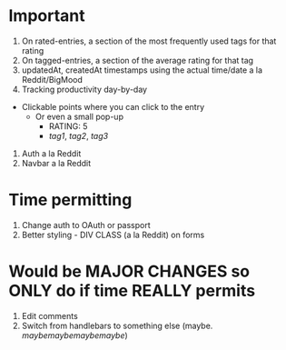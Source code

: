 # Important
1. On rated-entries, a section of the most frequently used tags for that rating
1. On tagged-entries, a section of the average rating for that tag
1. updatedAt, createdAt timestamps using the actual time/date a la Reddit/BigMood
1. Tracking productivity day-by-day
  - Clickable points where you can click to the entry
    - Or even a small pop-up
      - RATING: 5
      - *tag1*, *tag2*, *tag3*
1. Auth a la Reddit
1. Navbar a la Reddit

# Time permitting
1. Change auth to OAuth or passport
1. Better styling - DIV CLASS (a la Reddit) on forms

# Would be MAJOR CHANGES so ONLY do if time REALLY permits
1. Edit comments
1. Switch from handlebars to something else (maybe. *maybemaybemaybemaybe*)